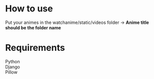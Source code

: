 # How to use
Put your animes in the watchanime/static/videos folder -> <b>Anime title should be the folder name</b>

# Requirements
Python <br/>
Django <br/>
Pillow <br/>
